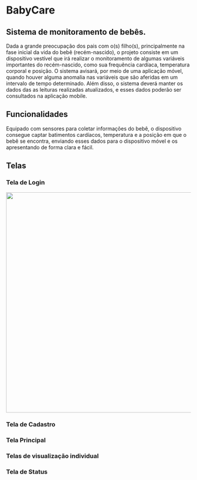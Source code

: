 # BabyCare
## Sistema de monitoramento de bebês.

Dada a grande preocupação dos pais com o(s) filho(s), principalmente na fase inicial da vida do bebê (recém-nascido), o projeto consiste em um dispositivo vestível que irá realizar o monitoramento de algumas variáveis importantes do recém-nascido, como sua frequência cardíaca, temperatura corporal e posição.
O sistema avisará, por meio de uma aplicação móvel, quando houver alguma anomalia nas variáveis que são aferidas em um intervalo de tempo determinado. Além disso, o sistema deverá manter os dados das as leituras realizadas atualizados, e esses dados poderão ser consultados na aplicação mobile.

## Funcionalidades

Equipado com sensores para coletar informações do bebê, o dispositivo consegue captar batimentos cardíacos, temperatura e a posição em que o bebê se encontra, enviando esses dados para o dispositivo móvel e os apresentando de forma clara e fácil.

## Telas

### Tela de Login

<img src="Image/login.jpeg" width="600">

### Tela de Cadastro

### Tela Principal

### Telas de visualização individual 

### Tela de Status

